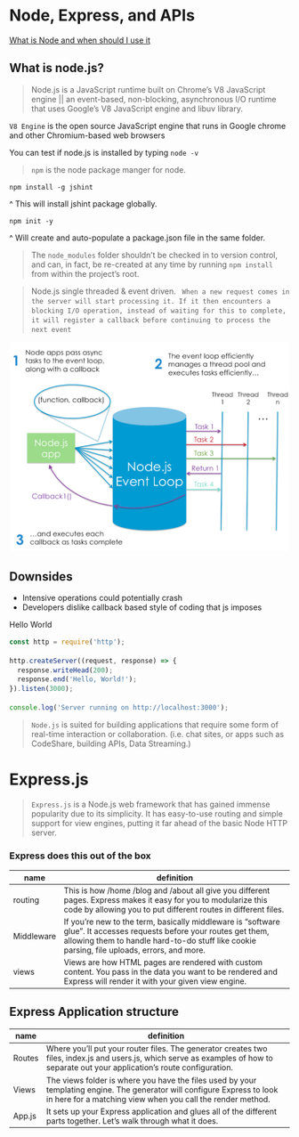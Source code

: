 # Node, Express, and APIs

[What is Node and when should I use it](https://www.sitepoint.com/an-introduction-to-node-js/)

## What is node.js?

>Node.js is a JavaScript runtime built on Chrome’s V8 JavaScript engine || an event-based, non-blocking, asynchronous I/O runtime that uses Google’s V8 JavaScript engine and libuv library.

`V8 Engine` is the open source JavaScript engine that runs in Google chrome and other Chromium-based web browsers

You can test if node.js is installed by typing `node -v`

> `npm` is the node package manger for node.


```
npm install -g jshint
```

^ This will install jshint package globally.

```
npm init -y
```

^ Will create and auto-populate a package.json file in the same folder.

>The `node_modules` folder shouldn’t be checked in to version control, and can, in fact, be re-created at any time by running `npm install` from within the project’s root.


> Node.js single threaded & event driven. ` When a new request comes in the server will start processing it. If it then encounters a blocking I/O operation, instead of waiting for this to complete, it will register a callback before continuing to process the next event`

![Node.js](images/nodejs.png)

## Downsides

- Intensive operations could potentially crash
- Developers dislike callback based style of coding that js imposes

Hello World

```js
const http = require('http');

http.createServer((request, response) => {
  response.writeHead(200);
  response.end('Hello, World!');
}).listen(3000);

console.log('Server running on http://localhost:3000');
```

> `Node.js` is suited for building applications that require some form of real-time interaction or collaboration. (i.e. chat sites, or apps such as CodeShare, building APIs, Data Streaming.)

# Express.js

> `Express.js` is a Node.js web framework that has gained immense popularity due to its simplicity. It has easy-to-use routing and simple support for view engines, putting it far ahead of the basic Node HTTP server.

### Express does this out of the box

name | definition
---- | ----
routing | This is how /home /blog and /about all give you different pages. Express makes it easy for you to modularize this code by allowing you to put different routes in different files.
Middleware | If you’re new to the term, basically middleware is “software glue”. It accesses requests before your routes get them, allowing them to handle hard-to-do stuff like cookie parsing, file uploads, errors, and more.
views | Views are how HTML pages are rendered with custom content. You pass in the data you want to be rendered and Express will render it with your given view engine.

## Express Application structure

name | definition
---- | ----
Routes | Where you’ll put your router files. The generator creates two files, index.js and users.js, which serve as examples of how to separate out your application’s route configuration.
Views | The views folder is where you have the files used by your templating engine. The generator will configure Express to look in here for a matching view when you call the render method.
App.js | It sets up your Express application and glues all of the different parts together. Let’s walk through what it does. 